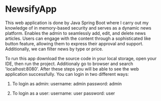 # NewsifyApp

This web application is done by Java Spring Boot where I carry out my knowledge of in memory-based security and serves as a dynamic news platform. Enables the admin to seamlessly add, edit, and delete news articles.
Users can engage with the content through a sophisticated like button feature, allowing them to express their approval and support. Additionally, we can filter news by type or price.

To run this app download the source code in your local storage, open your IDE, then run the project. Additionaly go to browser and search 'localhost:8080'.
After these steps you will be able to see the web application successfully. 
You can login in two different ways: 
1. To login as admin:
   username: admin
   password: admin

2. To login as a user:
   username: user
   password: user


 
